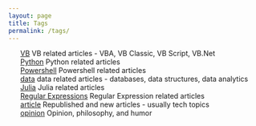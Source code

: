 ```yaml
---
layout: page
title: Tags
permalink: /tags/
---
```


<ul style="list-style: none;">
    <li><a href="{{ site.baseurl }}/tag/VB">VB</a> VB related articles - VBA, VB Classic, VB Script, VB.Net</li>
    <li><a href="{{ site.baseurl }}/tag/Python">Python</a> Python related articles</li>
    <li><a href="{{ site.baseurl }}/tag/Powershell">Powershell</a> Powershell related articles</li>
    <li><a href="{{ site.baseurl }}/tag/data">data</a> data related articles - databases, data structures, data analytics</li>
    <li><a href="{{ site.baseurl }}/tag/Julia">Julia</a> Julia related articles</li>
    <li><a href="{{ site.baseurl }}/tag/Regex">Regular Expressions</a> Regular Expression related articles</li>
    <li><a href="{{ site.baseurl }}/tag/article">article</a> Republished and new articles - usually tech topics</li>
    <li><a href="{{ site.baseurl }}/tag/opinion">opinion</a> Opinion, philosophy, and humor</li>
</ul>
